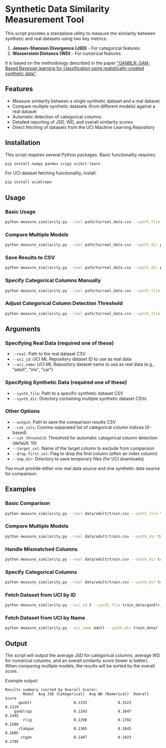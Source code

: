 # Synthetic Data Similarity Measurement Tool

This script provides a standalone utility to measure the similarity between synthetic and real datasets using two key metrics:

1. **Jensen-Shannon Divergence (JSD)** - For categorical features
2. **Wasserstein Distance (WD)** - For numerical features

It is based on the methodology described in the paper ["GANBLR: GAN-Based Bayesian learning for classification using realistically-created synthetic data"](https://www.nayyarzaidi.com/papers/ICDM_Ganblr.pdf).

## Features

- Measure similarity between a single synthetic dataset and a real dataset
- Compare multiple synthetic datasets (from different models) against a real dataset
- Automatic detection of categorical columns
- Detailed reporting of JSD, WD, and overall similarity scores
- Direct fetching of datasets from the UCI Machine Learning Repository

## Installation

This script requires several Python packages. Basic functionality requires:
```bash
pip install numpy pandas scipy scikit-learn
```

For UCI dataset fetching functionality, install:
```bash
pip install ucimlrepo
```

## Usage

### Basic Usage

```bash
python measure_similarity.py --real path/to/real_data.csv --synth_file path/to/synthetic_data.csv
```

### Compare Multiple Models

```bash
python measure_similarity.py --real path/to/real_data.csv --synth_dir path/to/synthetic_datasets/
```

### Save Results to CSV

```bash
python measure_similarity.py --real path/to/real_data.csv --synth_dir path/to/synthetic_datasets/ --output results.csv
```

### Specify Categorical Columns Manually

```bash
python measure_similarity.py --real path/to/real_data.csv --synth_file path/to/synthetic_data.csv --cat_cols 0,1,3,5
```

### Adjust Categorical Column Detection Threshold

```bash
python measure_similarity.py --real path/to/real_data.csv --synth_file path/to/synthetic_data.csv --cat_threshold 15
```

## Arguments

### Specifying Real Data (required one of these)
- `--real`: Path to the real dataset CSV
- `--uci_id`: UCI ML Repository dataset ID to use as real data
- `--uci_name`: UCI ML Repository dataset name to use as real data (e.g., "adult", "iris", "car")

### Specifying Synthetic Data (required one of these)
- `--synth_file`: Path to a specific synthetic dataset CSV 
- `--synth_dir`: Directory containing multiple synthetic dataset CSVs

### Other Options
- `--output`: Path to save the comparison results CSV
- `--cat_cols`: Comma-separated list of categorical column indices (0-based)
- `--cat_threshold`: Threshold for automatic categorical column detection (default: 10)
- `--target_col`: Name of the target column to exclude from comparison
- `--drop_first_col`: Flag to drop the first column (often an index column)
- `--tmp_dir`: Directory to save temporary files (for UCI downloads)

You must provide either one real data source and one synthetic data source for comparison.

## Examples

### Basic Comparison
```bash
python measure_similarity.py --real data/adult/train.csv --synth_file train_data/ganblr_Adult_synthetic.csv
```

### Compare Multiple Models
```bash
python measure_similarity.py --real data/adult/train.csv --synth_dir train_data/ --output similarity_results.csv
```

### Handle Mismatched Columns
```bash
python measure_similarity.py --real data/adult/train.csv --synth_dir train_data/ --target_col target --drop_first_col
```

### Specify Categorical Columns
```bash
python measure_similarity.py --real data/adult/train.csv --synth_dir train_data/ --cat_cols 1,3,5,6,7,8,9,13
```

### Fetch Dataset from UCI by ID
```bash
python measure_similarity.py --uci_id 2 --synth_file train_data/ganblr_Adult_synthetic.csv
```

### Fetch Dataset from UCI by Name
```bash
python measure_similarity.py --uci_name adult --synth_dir train_data/ --output adult_similarity_results.csv
```

## Output

The script will output the average JSD for categorical columns, average WD for numerical columns, and an overall similarity score (lower is better). When comparing multiple models, the results will be sorted by the overall score.

Example output:

```
Results summary (sorted by Overall Score):
        Model  Avg JSD (Categorical)  Avg WD (Numerical)  Overall Score
      ganblr                   0.1135              0.1523        0.1329
    ganblrpp                   0.1243              0.1647        0.1445
        rlig                   0.1298              0.1702        0.1500
      ctabgan                  0.1365              0.1845        0.1605
       ctgan                   0.1487              0.1923        0.1705
```